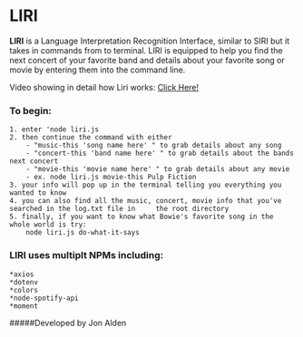 # LIRI

**LIRI** is a Language Interpretation Recognition Interface, similar to SIRI but it takes in commands from to terminal. LIRI is equipped to help you find the next concert of your favorite band and details about your favorite song or movie by entering them into the command line. 

Video showing in detail how Liri works: [Click Here!](https://drive.google.com/open?id=1Jam03dJYz5x2JczFaCSn5mB87ml9f1dy)

    

### To begin:

    1. enter 'node liri.js
    2. then continue the command with either
        - "music-this 'song name here' " to grab details about any song
        - "concert-this 'band name here' " to grab details about the bands next concert
        - "movie-this 'movie name here' " to grab details about any movie
        - ex. node liri.js movie-this Pulp Fiction
    3. your info will pop up in the terminal telling you everything you wanted to know
    4. you can also find all the music, concert, movie info that you've searched in the log.txt file in     the root directory    
    5. finally, if you want to know what Bowie's favorite song in the whole world is try:
        node liri.js do-what-it-says

### LIRI uses multiplt NPMs including:

    *axios
    *dotenv
    *colors
    *node-spotify-api
    *moment
    
#####Developed by Jon Alden
    


